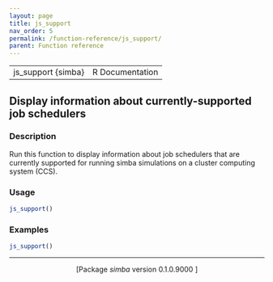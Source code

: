 ```yaml
---
layout: page
title: js_support 
nav_order: 5 
permalink: /function-reference/js_support/
parent: Function reference
---
```



<table width="100%" summary="page for js_support {simba}"><tr><td>js_support {simba}</td><td style="text-align: right;">R Documentation</td></tr></table>

<h2>Display information about currently-supported job schedulers</h2>

<h3>Description</h3>

<p>Run this function to display information about job schedulers
that are currently supported for running <span class="pkg">simba</span> simulations on a
cluster computing system (CCS).
</p>


<h3>Usage</h3>

```R
js_support()
```


<h3>Examples</h3>

```R
js_support()
```

<hr /><div style="text-align: center;">[Package <em>simba</em> version 0.1.0.9000 ]</div>
